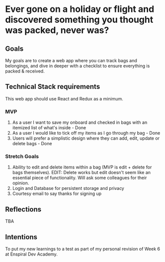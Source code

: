 # Ever gone on a holiday or flight and discovered something you thought was packed, never was?

## Goals

My goals are to create a web app where you can track bags and belongings, and dive in deeper with a checklist to ensure everything is packed & received.

## Technical Stack requirements

This web app should use React and Redux as a minimum.

### MVP

1. As a user I want to save my onboard and checked in bags with an itemized list of what's inside - Done
2. As a user I would like to tick off my items as I go through my bag - Done
3. Users will prefer a simplistic design where they can add, edit, update or delete bags - Done

### Stretch Goals

1. Ability to edit and delete items within a bag (MVP is edit + delete for bags themselves). EDIT: Delete works but edit doesn't seem like an essential piece of functionality. Will ask some colleagues for their opinion.
2. Login and Database for persistent storage and privacy
3. Courtesy email to say thanks for signing up

## Reflections

TBA

## Intentions

To put my new learnings to a test as part of my personal revision of Week 6 at Enspiral Dev Academy.
